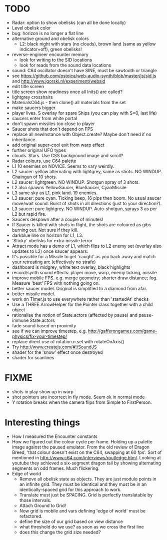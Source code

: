# TODO

  - Radar: option to show obelisks (can all be done locally)
  - Level obelisk color
  - bug: horizon is no longer a flat line
  - alternative ground and obelisk colors
    - L2: black night with stars (no clouds), brown land (same as yellow indicator=off), green obelisks!
  - reverse-engineer encounter memory
    - look for writing to the SID locations
    - look for reads from the sound data locations
  - sound: C64 oscillator doesn't have SINE, must be sawtooth or triangle
  - see https://github.com/pstoica/web-audio-synth/blob/master/js/sid.js and http://www.igorski.nl/experiment/websid
  - edit title screen
  - title screen show readiness once all Inits() are called?
  - lightgrey crosshairs
  - MaterialsC64.js - then clone() all materials from the set
  - make saucers bigger
  - player lives. S overlay for spare Ships (you can play with S=0, last life)
  - saucers enter from white portal
  - don't spawn missiles too close to player
  - Saucer shots that don't depend on FPS
  - replace all newInstance with Object.create? Maybe don't need if no inheritance.
  - add original super-cool exit from warp effect
  - further original UFO types
  - clouds. Stars. Use CSS background image and scroll?
  - Radar colours, use C64 palette
  - L1 10 enemies on NOVICE. Seems to vary weirdly.
  - L2 saucer: yellow alternating with lightgrey, same as shots. NO WINDUP. Chaingun of 10 shots.
  - L2 saucer: lightgreen. NO WINDUP. Shotgun spray of 3 shots.
  - L2 also spawns YellowSaucer, BlueSaucer, CyanMissile
  - L3 same sky as L1, pink land. 19 enemies.
  - L3 saucer: pure cyan. Ticking beep, 16 pips then boom. No usual saucer move/wait sound. Burst of shots in all directions (just to your direction?).
  - L3 saucer: pure lightgrey. NO WINDUP. Auto-shotgun, sprays 3 as per L2 but rapid fire. 
  - Saucers despawn after a couple of minutes!
  - If Saucer is killed with shots in flight, the shots are coloured as gibs burning out. Not sure if they kill.
  - darkblue line on horizon for L1, L3.
  - 'Sticky' obelisks for extra missile terror
  - Attract mode has a demo of L1, which flips to L2 enemy set (overlay also updates to L2) once saucer appears. 
  - It's possible for a Missile to get 'caught' as you back away and match your retreating arc (effectively no strafe) 
  - dashboard is midgrey, white text overlay, black highlights
  - record/synth sound effects: player move, warp, enemy ticking, missile
  - improve mobile FPS. e.g. merge geometry; shorter draw distance; fog. Measure 'best' FPS with nothing going on.
  - better saucer model. Original is simplified to a diamond from afar.
  - better missile model.
  - work on Timer.js to use everywhere rather than 'startedAt' checks
  - Use a THREE.ArrowHelper for the Pointer class together with a child object
  - rationalise the notion of State.actors (affected by pause) and pause-immune State.actors
  - fade sound based on proximity
  - see if we can improve timestep, e.g. http://gafferongames.com/game-physics/fix-your-timestep/
  - replace direct use of rotation.n.set with rotateOnAxis()
  - Try http://www.createjs.com/#!/SoundJS
  - shader for the 'snow' effect once destroyed
  - shader for scanlines

# FIXME

  - shots in play show up in warp
  - shot pointers are incorrect in fly mode. Seem ok in normal mode
  - Y rotation breaks when the camera flips from Simple to FirstPerson.

# Interesting things

  - How I measured the Encounter constants
  - How we figured out the colour cycle per frame. Holding up a palette image against the paused emulator. From the old review of Dragon Breed, 'that colour doesn't exist on the C64, swapping at 60 fps'. Sort of mentioned in http://www.c64.com/interviews/routledge.html. Looking at youtube they achieved a six-segment dragon tail by showing alternating segments on odd frames. Much flickering.
  - Edge of world
    - Remove all obelisk state as objects. They are just modulo points in an infinite grid. They must be identical and they must be in an identically-spaced grid for this approach to work.
    - Translate must just be SPACING. Grid is perfectly translatable by those intervals.
    - Attach Ground to Grid!
    - Now grid is mobile and vars defining 'edge of world' must be refactored.
    - define the size of our grid based on view distance
    - what threshold do we use? as soon as we cross the first line
    - does this change the grid size needed?
